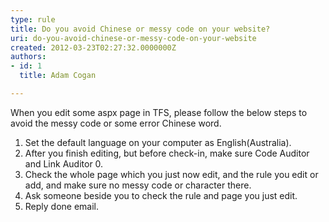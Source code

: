 ```yaml
---
type: rule
title: Do you avoid Chinese or messy code on your website?
uri: do-you-avoid-chinese-or-messy-code-on-your-website
created: 2012-03-23T02:27:32.0000000Z
authors:
- id: 1
  title: Adam Cogan

---
```


 When you edit some aspx page in TFS, please follow the below steps to avoid the messy code or some error Chinese word. 
1. Set the default language on your computer as English(Australia).
2. After you finish editing, but before check-in, make sure Code Auditor and Link Auditor 0.
3. Check the whole page which you just now edit, and the rule you edit or add, and make sure no messy code or character there.
4. Ask someone beside you to check the rule and page you just edit.
5. Reply done email.


